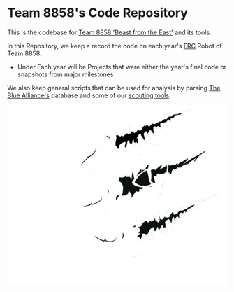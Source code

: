 # Team 8858's Code Repository

This is the codebase for [Team 8858 'Beast from the East'](https://www.thebluealliance.com/team/8858) and its tools.

In this Repository, we keep a record the code on each year's [FRC](https://www.firstinspires.org/robotics/frc) Robot of Team 8858.
- Under Each year will be Projects that were either the year's final code or snapshots from major milestones

We also keep general scripts that can be used for analysis by parsing [The Blue Alliance's](https://www.thebluealliance.com) database and some of our [scouting tools](Scouting/).

[![Logo of Team 8858 'Beast from the East'](images/8858_logo.png)](https://www.thebluealliance.com/team/8858)